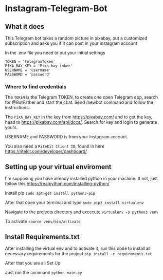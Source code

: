 # Instagram-Telegram-Bot
## What it does
This Telegram bot takes a random picture in pixabay, put a customized subscription and asks you if it can post in your instagram account

In the .env file you need to put your initial settings

```
TOKEN = 'telegramToken'
PIXA_BAY_KEY = 'Pixa bay token'
USERNAME = 'username'
PASSWORD = 'password'
```

### Where to find credentials

The `TOKEN` is the Telegram TOKEN, to create one open Telegram app, search for @BotFather and start the chat. Send /newbot command and follow the instructions.

The `PIXA_BAY_KEY` in the key from <https://pixabay.com/> and to get the key, head to <https://pixabay.com/api/docs/>. Search for key and login to generate yours.

USERNAME and PASSWORD is from your Instagram account.

You also need a `RiteKit Client ID`, found in here https://ritekit.com/developer/dashboard/

## Setting up your virtual enviroment

I'm supposing you have already installed python in your machine. If not, just follow this <https://realpython.com/installing-python/>

Install pip `sudo apt-get install python3-pip`

After that open your terminal and type `sudo pip3 install virtualenv`

Navigate to the projects directory and excecute `virtualenv -p python3 venv`

To activate `source venv/bin/activate`

## Install Requirements.txt

After installing the virtual env and to activate it, run this code to install all necessary requirements for the project
`pip install -r requirements.txt`

After that you are all Set Up

Just run the command `python main.py`

